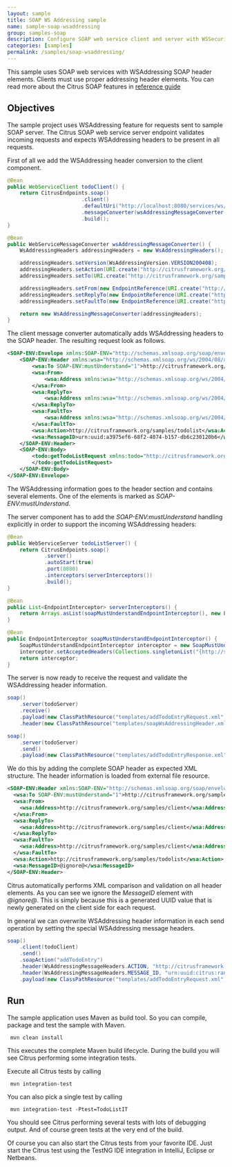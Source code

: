 ```yaml
---
layout: sample
title: SOAP WS Addressing sample
name: sample-soap-wsaddressing
group: samples-soap
description: Configure SOAP web service client and server with WSSecurity
categories: [samples]
permalink: /samples/soap-wsaddressing/
---
```


This sample uses SOAP web services with WSAddressing SOAP header elements. Clients must use proper addressing header elements. 
You can read more about the Citrus SOAP features in [reference guide][1]

Objectives
---------

The sample project uses WSAddressing feature for requests sent to sample SOAP server. The Citrus SOAP web service
server endpoint validates incoming requests and expects WSAddressing headers to be present in all requests.

First of all we add the WSAddressing header conversion to the client component.

```java
@Bean
public WebServiceClient todoClient() {
    return CitrusEndpoints.soap()
                        .client()
                        .defaultUri("http://localhost:8080/services/ws/todolist")
                        .messageConverter(wsAddressingMessageConverter())
                        .build();
}

@Bean
public WebServiceMessageConverter wsAddressingMessageConverter() {
    WsAddressingHeaders addressingHeaders = new WsAddressingHeaders();

    addressingHeaders.setVersion(WsAddressingVersion.VERSION200408);
    addressingHeaders.setAction(URI.create("http://citrusframework.org/samples/todolist"));
    addressingHeaders.setTo(URI.create("http://citrusframework.org/samples/todolist"));

    addressingHeaders.setFrom(new EndpointReference(URI.create("http://citrusframework.org/samples/client")));
    addressingHeaders.setReplyTo(new EndpointReference(URI.create("http://citrusframework.org/samples/client")));
    addressingHeaders.setFaultTo(new EndpointReference(URI.create("http://citrusframework.org/samples/client/fault")));

    return new WsAddressingMessageConverter(addressingHeaders);
}
```
   
The client message converter automatically adds WSAddressing headers to the SOAP header. The resulting request look as follows.

```xml
<SOAP-ENV:Envelope xmlns:SOAP-ENV="http://schemas.xmlsoap.org/soap/envelope/">
    <SOAP-ENV:Header xmlns:wsa="http://schemas.xmlsoap.org/ws/2004/08/addressing">
        <wsa:To SOAP-ENV:mustUnderstand="1">http://citrusframework.org/samples/todolist</wsa:To>
        <wsa:From>
            <wsa:Address xmlns:wsa="http://schemas.xmlsoap.org/ws/2004/08/addressing">http://citrusframework.org/samples/client</wsa:Address>
        </wsa:From>
        <wsa:ReplyTo>
            <wsa:Address xmlns:wsa="http://schemas.xmlsoap.org/ws/2004/08/addressing">http://citrusframework.org/samples/client</wsa:Address>
        </wsa:ReplyTo>
        <wsa:FaultTo>
            <wsa:Address xmlns:wsa="http://schemas.xmlsoap.org/ws/2004/08/addressing">http://citrusframework.org/samples/client</wsa:Address>
        </wsa:FaultTo>
        <wsa:Action>http://citrusframework.org/samples/todolist</wsa:Action>
        <wsa:MessageID>urn:uuid:a3975ef6-68f2-4074-b157-db6c230120b6</wsa:MessageID>
    </SOAP-ENV:Header>
    <SOAP-ENV:Body>
        <todo:getTodoListRequest xmlns:todo="http://citrusframework.org/samples/todolist">
        </todo:getTodoListRequest>
    </SOAP-ENV:Body>
</SOAP-ENV:Envelope>
```

The WSAddressing information goes to the header section and contains several elements. One of the elements is marked as *SOAP-ENV:mustUnderstand*.

The server component has to add the *SOAP-ENV:mustUnderstand* handling explicitly in order to support the incoming WSAddressing headers:

```java
@Bean
public WebServiceServer todoListServer() {
    return CitrusEndpoints.soap()
            .server()
            .autoStart(true)
            .port(8080)
            .interceptors(serverInterceptors())
            .build();
}

@Bean
public List<EndpointInterceptor> serverInterceptors() {
    return Arrays.asList(soapMustUnderstandEndpointInterceptor(), new LoggingEndpointInterceptor());
}

@Bean
public EndpointInterceptor soapMustUnderstandEndpointInterceptor() {
    SoapMustUnderstandEndpointInterceptor interceptor = new SoapMustUnderstandEndpointInterceptor();
    interceptor.setAcceptedHeaders(Collections.singletonList("{http://schemas.xmlsoap.org/ws/2004/08/addressing}To"));
    return interceptor;
}   
```
     
The server is now ready to receive the request and validate the WSAddressing header information. 

```java
soap()
    .server(todoServer)
    .receive()
    .payload(new ClassPathResource("templates/addTodoEntryRequest.xml"))
    .header(new ClassPathResource("templates/soapWsAddressingHeader.xml"));

soap()
    .server(todoServer)
    .send()
    .payload(new ClassPathResource("templates/addTodoEntryResponse.xml"));
```
        
We do this by adding the complete SOAP header as expected XML structure. The header information is loaded from external file resource.
         
```xml
<SOAP-ENV:Header xmlns:SOAP-ENV="http://schemas.xmlsoap.org/soap/envelope/" xmlns:wsa="http://schemas.xmlsoap.org/ws/2004/08/addressing">
  <wsa:To SOAP-ENV:mustUnderstand="1">http://citrusframework.org/samples/todolist</wsa:To>
  <wsa:From>
    <wsa:Address>http://citrusframework.org/samples/client</wsa:Address>
  </wsa:From>
  <wsa:ReplyTo>
    <wsa:Address>http://citrusframework.org/samples/client</wsa:Address>
  </wsa:ReplyTo>
  <wsa:FaultTo>
    <wsa:Address>http://citrusframework.org/samples/client</wsa:Address>
  </wsa:FaultTo>
  <wsa:Action>http://citrusframework.org/samples/todolist</wsa:Action>
  <wsa:MessageID>@ignore@</wsa:MessageID>
</SOAP-ENV:Header>     
```

Citrus automatically performs XML comparison and validation on all header elements. As you can see we ignore the *MessageID* element with *@ignore@*. This is 
simply because this is a generated UUID value that is newly generated on the client side for each request.

In general we can overwrite WSAddressing header information in each send operation by setting the special WSAddressing message headers.

```java
soap()
    .client(todoClient)
    .send()
    .soapAction("addTodoEntry")
    .header(WsAddressingMessageHeaders.ACTION, "http://citrusframework.org/samples/todolist/addTodoEntry")
    .header(WsAddressingMessageHeaders.MESSAGE_ID, "urn:uuid:citrus:randomUUID()")
    .payload(new ClassPathResource("templates/addTodoEntryRequest.xml"));
```
        
Run
---------

The sample application uses Maven as build tool. So you can compile, package and test the
sample with Maven.
 
     mvn clean install
    
This executes the complete Maven build lifecycle. During the build you will see Citrus performing some integration tests.

Execute all Citrus tests by calling

     mvn integration-test

You can also pick a single test by calling

     mvn integration-test -Ptest=TodoListIT

You should see Citrus performing several tests with lots of debugging output. 
And of course green tests at the very end of the build.

Of course you can also start the Citrus tests from your favorite IDE.
Just start the Citrus test using the TestNG IDE integration in IntelliJ, Eclipse or Netbeans.

 [1]: https://citrusframework.org/citrus/reference/html#soap
